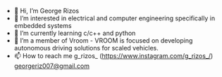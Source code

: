 - 👋 Hi, I’m George Rizos
- 👀 I’m interested in electrical and computer engineering specifically in embedded systems 
- 🌱 I’m currently learning c/c++ and python
- 💞️ I’m a member of Vroom - VROOM is focused on developing autonomous driving solutions for scaled vehicles.
- 📫 How to reach me g_rizos_ (https://www.instagram.com/g_rizos_/)  
                      georgeriz007@gmail.com

<!---
grrizos/grrizos is a ✨ special ✨ repository because its `README.md` (this file) appears on your GitHub profile.
You can click the Preview link to take a look at your changes.
--->
